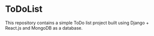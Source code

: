 # ToDoList
This repository contains a simple ToDo list project built using Django + React.js and MongoDB as a database.
